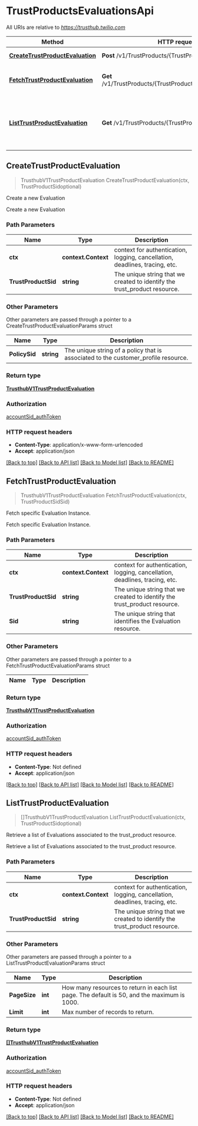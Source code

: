 # TrustProductsEvaluationsApi

All URIs are relative to *https://trusthub.twilio.com*

Method | HTTP request | Description
------------- | ------------- | -------------
[**CreateTrustProductEvaluation**](TrustProductsEvaluationsApi.md#CreateTrustProductEvaluation) | **Post** /v1/TrustProducts/{TrustProductSid}/Evaluations | Create a new Evaluation
[**FetchTrustProductEvaluation**](TrustProductsEvaluationsApi.md#FetchTrustProductEvaluation) | **Get** /v1/TrustProducts/{TrustProductSid}/Evaluations/{Sid} | Fetch specific Evaluation Instance.
[**ListTrustProductEvaluation**](TrustProductsEvaluationsApi.md#ListTrustProductEvaluation) | **Get** /v1/TrustProducts/{TrustProductSid}/Evaluations | Retrieve a list of Evaluations associated to the trust_product resource.



## CreateTrustProductEvaluation

> TrusthubV1TrustProductEvaluation CreateTrustProductEvaluation(ctx, TrustProductSidoptional)

Create a new Evaluation

Create a new Evaluation

### Path Parameters


Name | Type | Description
------------- | ------------- | -------------
**ctx** | **context.Context** | context for authentication, logging, cancellation, deadlines, tracing, etc.
**TrustProductSid** | **string** | The unique string that we created to identify the trust_product resource.

### Other Parameters

Other parameters are passed through a pointer to a CreateTrustProductEvaluationParams struct


Name | Type | Description
------------- | ------------- | -------------
**PolicySid** | **string** | The unique string of a policy that is associated to the customer_profile resource.

### Return type

[**TrusthubV1TrustProductEvaluation**](TrusthubV1TrustProductEvaluation.md)

### Authorization

[accountSid_authToken](../README.md#accountSid_authToken)

### HTTP request headers

- **Content-Type**: application/x-www-form-urlencoded
- **Accept**: application/json

[[Back to top]](#) [[Back to API list]](../README.md#documentation-for-api-endpoints)
[[Back to Model list]](../README.md#documentation-for-models)
[[Back to README]](../README.md)


## FetchTrustProductEvaluation

> TrusthubV1TrustProductEvaluation FetchTrustProductEvaluation(ctx, TrustProductSidSid)

Fetch specific Evaluation Instance.

Fetch specific Evaluation Instance.

### Path Parameters


Name | Type | Description
------------- | ------------- | -------------
**ctx** | **context.Context** | context for authentication, logging, cancellation, deadlines, tracing, etc.
**TrustProductSid** | **string** | The unique string that we created to identify the trust_product resource.
**Sid** | **string** | The unique string that identifies the Evaluation resource.

### Other Parameters

Other parameters are passed through a pointer to a FetchTrustProductEvaluationParams struct


Name | Type | Description
------------- | ------------- | -------------

### Return type

[**TrusthubV1TrustProductEvaluation**](TrusthubV1TrustProductEvaluation.md)

### Authorization

[accountSid_authToken](../README.md#accountSid_authToken)

### HTTP request headers

- **Content-Type**: Not defined
- **Accept**: application/json

[[Back to top]](#) [[Back to API list]](../README.md#documentation-for-api-endpoints)
[[Back to Model list]](../README.md#documentation-for-models)
[[Back to README]](../README.md)


## ListTrustProductEvaluation

> []TrusthubV1TrustProductEvaluation ListTrustProductEvaluation(ctx, TrustProductSidoptional)

Retrieve a list of Evaluations associated to the trust_product resource.

Retrieve a list of Evaluations associated to the trust_product resource.

### Path Parameters


Name | Type | Description
------------- | ------------- | -------------
**ctx** | **context.Context** | context for authentication, logging, cancellation, deadlines, tracing, etc.
**TrustProductSid** | **string** | The unique string that we created to identify the trust_product resource.

### Other Parameters

Other parameters are passed through a pointer to a ListTrustProductEvaluationParams struct


Name | Type | Description
------------- | ------------- | -------------
**PageSize** | **int** | How many resources to return in each list page. The default is 50, and the maximum is 1000.
**Limit** | **int** | Max number of records to return.

### Return type

[**[]TrusthubV1TrustProductEvaluation**](TrusthubV1TrustProductEvaluation.md)

### Authorization

[accountSid_authToken](../README.md#accountSid_authToken)

### HTTP request headers

- **Content-Type**: Not defined
- **Accept**: application/json

[[Back to top]](#) [[Back to API list]](../README.md#documentation-for-api-endpoints)
[[Back to Model list]](../README.md#documentation-for-models)
[[Back to README]](../README.md)

